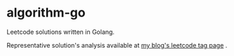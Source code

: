 # algorithm-go

Leetcode solutions written in Golang.

Representative solution's analysis available at [my blog's leetcode tag page](https://redolog.github.io//tags/leetcode/)
.